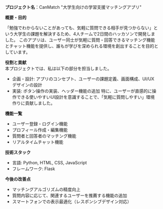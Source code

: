 **プロジェクト名**：CanMatch
"大学生向けの学習支援マッチングアプリ"

**概要・目的**

「勉強でわからないことがあっても、気軽に質問できる相手が見つからない」という大学生の課題を解決するため、4人チームで2日間のハッカソンで開発しました。
このアプリは、ユーザー同士が気軽に質問・回答できるマッチング機能とチャット機能を提供し、誰もが学びを深められる環境を創出することを目的としています。

**役割と貢献**  
本プロジェクトでは、私は以下の部分を担当しました。
* 企画・設計: アプリのコンセプト、ユーザーの課題定義、画面構成、UI/UXデザインの設計
* 実装: ボタン操作の実装、ヘッダー機能の追加
  特に、ユーザーが直感的に操作できる使いやすいUI設計を意識することで、「気軽に質問しやすい」環境作りに貢献しました。  

**機能一覧**
* ユーザー登録・ログイン機能
* プロフィール作成・編集機能
* 質問者と回答者のマッチング機能
* リアルタイムチャット機能

**技術スタック**
* 言語: Python, HTML, CSS, JavaScript
* フレームワーク: Flask

**今後の改善点**
* マッチングアルゴリズムの精度向上
* 質問内容に応じて、関連するユーザーを推薦する機能の追加
* スマートフォンでの表示最適化（レスポンシブデザイン対応）

